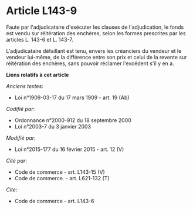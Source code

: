 # Article L143-9

Faute par l'adjudicataire d'exécuter les clauses de l'adjudication, le fonds est vendu sur réitération des enchères, selon
les formes prescrites par les articles L. 143-6 et L. 143-7. 

L'adjudicataire défaillant  est tenu, envers les créanciers du vendeur et le vendeur lui-même, de la différence entre son
prix et celui de la revente sur réitération des enchères, sans pouvoir réclamer l'excédent s'il y en a.

**Liens relatifs à cet article**

_Anciens textes_:

  - Loi n°1909-03-17 du 17 mars 1909 - art. 19 (Ab)

_Codifié par_:

  - Ordonnance n°2000-912 du 18 septembre 2000
  - Loi n°2003-7 du 3 janvier 2003

_Modifié par_:

  - Loi n°2015-177 du 16 février 2015 - art. 12 (V)

_Cité par_:

  - Code de commerce - art. L143-15 (V)
  - Code de commerce. - art. L621-132 (T)

_Cite_:

  - Code de commerce - art. L143-6
